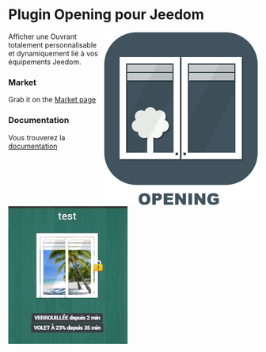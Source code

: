 # Plugin Opening pour Jeedom

<img src="doc/images/Opening_icon.png" align="right">

Afficher une Ouvrant totalement personnalisable et dynamiquement lié à vos équipements Jeedom.


### Market

Grab it on the [Market page](https://www.jeedom.com/market/index.php?v=d&p=market&type=plugin&&name=Opening)

### Documentation

Vous trouverez la [documentation](https://github.com/cyrilphoenix71/jeedom_Opening/blob/beta/doc/fr_FR/index.asciidoc)

<img src="doc/images/Opening_screenshot10.png" align="center">